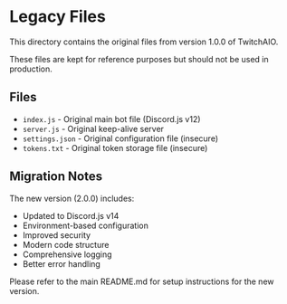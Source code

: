 # Legacy Files

This directory contains the original files from version 1.0.0 of TwitchAIO.

These files are kept for reference purposes but should not be used in production.

## Files

- `index.js` - Original main bot file (Discord.js v12)
- `server.js` - Original keep-alive server
- `settings.json` - Original configuration file (insecure)
- `tokens.txt` - Original token storage file (insecure)

## Migration Notes

The new version (2.0.0) includes:
- Updated to Discord.js v14
- Environment-based configuration
- Improved security
- Modern code structure
- Comprehensive logging
- Better error handling

Please refer to the main README.md for setup instructions for the new version.